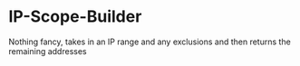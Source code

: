 # IP-Scope-Builder
Nothing fancy, takes in an IP range and any exclusions and then returns the remaining addresses
